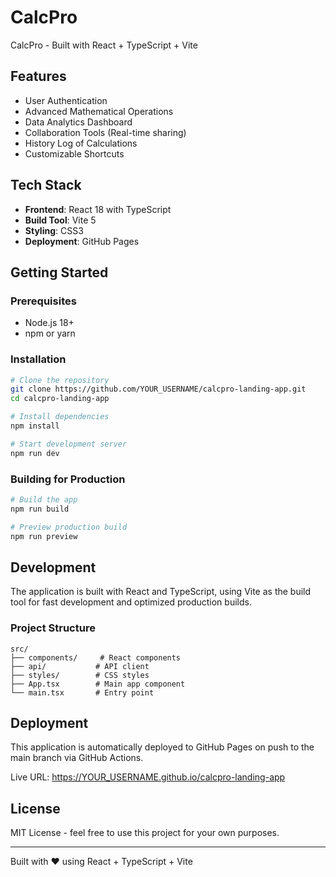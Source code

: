 # CalcPro

CalcPro - Built with React + TypeScript + Vite

## Features

- User Authentication
- Advanced Mathematical Operations
- Data Analytics Dashboard
- Collaboration Tools (Real-time sharing)
- History Log of Calculations
- Customizable Shortcuts

## Tech Stack

- **Frontend**: React 18 with TypeScript
- **Build Tool**: Vite 5
- **Styling**: CSS3
- **Deployment**: GitHub Pages

## Getting Started

### Prerequisites

- Node.js 18+ 
- npm or yarn

### Installation

```bash
# Clone the repository
git clone https://github.com/YOUR_USERNAME/calcpro-landing-app.git
cd calcpro-landing-app

# Install dependencies
npm install

# Start development server
npm run dev
```

### Building for Production

```bash
# Build the app
npm run build

# Preview production build
npm run preview
```

## Development

The application is built with React and TypeScript, using Vite as the build tool for fast development and optimized production builds.

### Project Structure

```
src/
├── components/     # React components
├── api/           # API client
├── styles/        # CSS styles
├── App.tsx        # Main app component
└── main.tsx       # Entry point
```

## Deployment

This application is automatically deployed to GitHub Pages on push to the main branch via GitHub Actions.

Live URL: https://YOUR_USERNAME.github.io/calcpro-landing-app

## License

MIT License - feel free to use this project for your own purposes.

---

Built with ❤️ using React + TypeScript + Vite